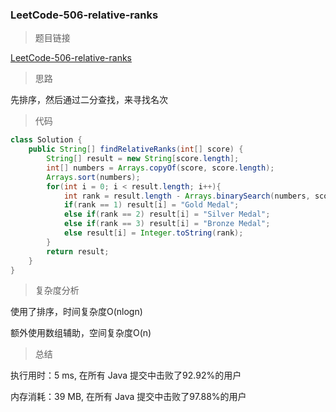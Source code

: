 ### LeetCode-506-relative-ranks

> 题目链接

[LeetCode-506-relative-ranks](https://leetcode-cn.com/problems/relative-ranks/)

> 思路

先排序，然后通过二分查找，来寻找名次

> 代码

```java
class Solution {
    public String[] findRelativeRanks(int[] score) {
        String[] result = new String[score.length];
        int[] numbers = Arrays.copyOf(score, score.length);
        Arrays.sort(numbers);
        for(int i = 0; i < result.length; i++){
            int rank = result.length - Arrays.binarySearch(numbers, score[i]);
            if(rank == 1) result[i] = "Gold Medal";
            else if(rank == 2) result[i] = "Silver Medal";
            else if(rank == 3) result[i] = "Bronze Medal";
            else result[i] = Integer.toString(rank);
        }
        return result;
    }
}
```

> 复杂度分析

使用了排序，时间复杂度O(nlogn)

额外使用数组辅助，空间复杂度O(n)

> 总结

执行用时：5 ms, 在所有 Java 提交中击败了92.92%的用户

内存消耗：39 MB, 在所有 Java 提交中击败了97.88%的用户
